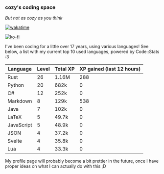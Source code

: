 ### cozy's coding space
*But not as cozy as you think*

[![wakatime](https://wakatime.com/badge/user/c0ba07bb-3421-41be-bd1a-d611e670f250.svg)](https://wakatime.com/@c0ba07bb-3421-41be-bd1a-d611e670f250)

[![ko-fi](https://ko-fi.com/img/githubbutton_sm.svg)](https://ko-fi.com/J3J75ITL4)

I've been coding for a little over 17 years, using various languages! See below, a list with my current top 10 used languages, powered by Code::Stats :3
    
| Language | Level | Total XP | XP gained (last 12 hours) |
| --- | --- | --- | --- |
| Rust | 26 | 1.16M | 288 |
| Python | 20 | 682k | 0 |
| C# | 12 | 252k | 0 |
| Markdown | 8 | 129k | 538 |
| Java | 7 | 102k | 0 |
| LaTeX | 5 | 49.7k | 0 |
| JavaScript | 5 | 48.9k | 0 |
| JSON | 4 | 37.2k | 0 |
| Svelte | 4 | 35.8k | 0 |
| Lua | 4 | 33.3k | 0 |
    
My profile page will probably become a bit prettier in the future, once I have proper ideas on what I can actually do with this ;D